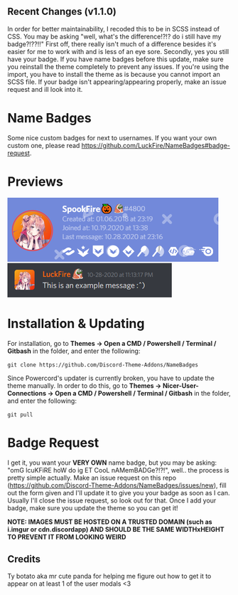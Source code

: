 ## Recent Changes (v1.1.0)
In order for better maintainability, I recoded this to be in SCSS instead of CSS. You may be asking "well, what's the difference!?!? do i still have my badge?!??!!" First off, there really isn't much of a difference besides it's easier for me to work with and is less of an eye sore. Secondly, yes you still have your badge. If you have name badges before this update, make sure you reinstall the theme completely to prevent any issues. If you're using the import, you have to install the theme as is because you cannot import an SCSS file. If your badge isn't appearing/appearing properly, make an issue request and ill look into it. 

# Name Badges
Some nice custom badges for next to usernames. If you want your own custom one, please read https://github.com/LuckFire/NameBadges#badge-request.

# Previews
![Preview](./Previews/UsermodalPreview.png)
![Preview](./Previews/MessagePreview.png)

# Installation & Updating
For installation, go to **Themes -> Open a CMD / Powershell / Terminal / Gitbash** in the folder, and enter the following:
```
git clone https://github.com/Discord-Theme-Addons/NameBadges
```

Since Powercord's updater is currently broken, you have to update the theme manually. In order to do this, go to **Themes -> Nicer-User-Connections -> Open a CMD / Powershell / Terminal / Gitbash** in the folder, and enter the following:
```
git pull
```

# Badge Request
I get it, you want your **VERY OWN** name badge, but you may be asking: "omG lcuKFiRE hoW do ig ET CooL nAMemBADGe?!?!", well.. the process is pretty simple actually. Make an issue request on this repo (https://github.com/Discord-Theme-Addons/NameBadges/issues/new), fill out the form given and I'll update it to give you your badge as soon as I can. Usually I'll close the issue request, so look out for that. Once I add your badge, make sure you update the theme so you can get it!

**NOTE: IMAGES MUST BE HOSTED ON A TRUSTED DOMAIN (such as i.imgur or cdn.discordapp) AND SHOULD BE THE SAME WIDTHxHEIGHT TO PREVENT IT FROM LOOKING WEIRD**

## Credits 
Ty botato aka mr cute panda for helping me figure out how to get it to appear on at least 1 of the user modals <3
